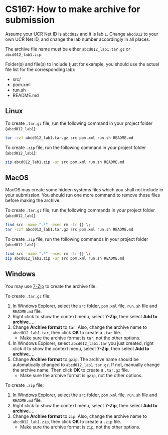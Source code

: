 # CS167: How to make archive for submission

Assume your UCR Net ID is `abcd012` and it is lab `1`. Change `abcd012` to your own UCR Net ID, and change the lab number accordingly in all places.

The archive file name must be either `abcd012_lab1.tar.gz` or `abcd012_lab1.zip`.

Folder(s) and file(s) to include (just for example, you should use the actual file list for the corresponding lab):

* src/
* pom.xml
* run.sh
* README.md

## Linux

To create `.tar.gz` file, run the following command in your project folder (`abcd012_lab1`):

```bash
tar -czf abcd012_lab1.tar.gz src pom.xml run.sh README.md
```

To create `.zip` file, run the following command in your project folder (`abcd012_lab1`):

```bash
zip abcd012_lab1.zip -ur src pom.xml run.sh README.md
```

## MacOS

MacOS may create some hidden systems files which you shall not include in your submission. You should run one more command to remove those files before making the archive.

To create `.tar.gz` file, run the following commands in your project folder (`abcd012_lab1`):

```bash
find src -name ".*" -exec rm -fr {} \;
tar -czf abcd012_lab1.tar.gz src pom.xml run.sh README.md
```

To create `.zip` file, run the following commands in your project folder (`abcd012_lab1`):

```bash
find src -name ".*" -exec rm -fr {} \;
zip abcd012_lab1.zip -ur src pom.xml run.sh README.md
```

## Windows

You may use [7-Zip](https://www.7-zip.org/) to create the archive file.

To create `.tar.gz` file:

1. In Windows Explorer, select the `src` folder, `pom.xml` file, `run.sh` file and `README.md` file.
2. Right click to show the context menu, select **7-Zip**, then select **Add to archive...**.
3. Change **Archive format** to `tar`. Also, change the archive name to `abcd012_lab1.tar`, then click **OK** to create a `.tar` file.
    * Make sure the archive format is `tar`, not the other options.
4. In Windows Explorer, select `abcd012_lab1.tar` you just created, right click it to show the context menu, select **7-Zip**, then select **Add to archive...**.
5. Change **Archive format** to `gzip`. The archive name should be automatically changed to `abcd012_lab1.tar.gz`. If not, manually change the archive name. Then click **OK** to create a `.tar.gz` file.
    * Make sure the archive format is `gzip`, not the other options.

To create `.zip` file:

1. In Windows Explorer, select the `src` folder, `pom.xml` file, `run.sh` file and `README.md` file.
2. Right click to show the context menu, select **7-Zip**, then select **Add to archive...**.
3. Change **Archive format** to `zip`. Also, change the archive name to `abcd012_lab1.zip`, then click **OK** to create a `.zip` file.
    * Make sure the archive format is `zip`, not the other options.
